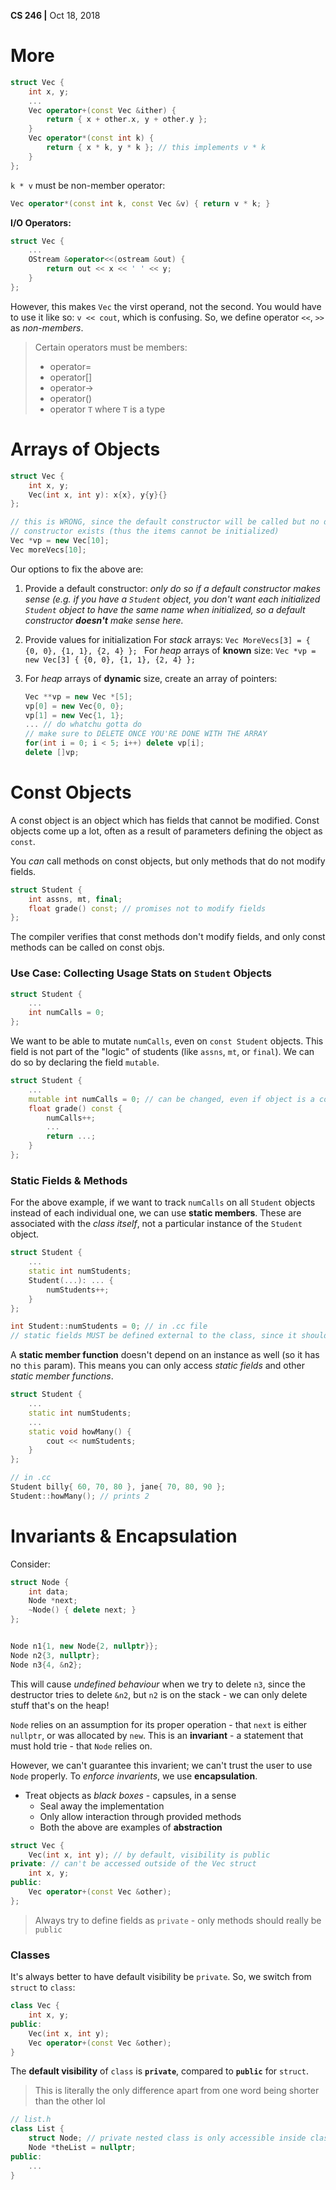 **CS 246 |** Oct 18, 2018

#  More

```cpp
struct Vec {
    int x, y;
    ...
    Vec operator+(const Vec &ither) {
        return { x + other.x, y + other.y }; 
    }
    Vec operator*(const int k) {
        return { x * k, y * k }; // this implements v * k
    }
};
```

`k * v`  must be non-member operator:

```cpp
Vec operator*(const int k, const Vec &v) { return v * k; }
```

__I/O Operators:__

```cpp
struct Vec {
    ...
    OStream &operator<<(ostream &out) {
        return out << x << ' ' << y;
    }
};
```

However, this makes `Vec` the virst operand, not the second. You would have to use it like so: `v << cout`, which is confusing. So, we define operator `<<`, `>>` as _non-members_.

> Certain operators must be members:
>
> - operator=
> - operator[]
> - operator->
> - operator()
> - operator `T` where `T` is a type



# Arrays of Objects

```cpp
struct Vec {
    int x, y;
    Vec(int x, int y): x{x}, y{y}{}
};

// this is WRONG, since the default constructor will be called but no default
// constructor exists (thus the items cannot be initialized)
Vec *vp = new Vec[10];
Vec moreVecs[10];
```

Our options to fix the above are:

1. Provide a default constructor: 
   _only do so if a default constructor makes sense (e.g. if you have a `Student` object, you don't want each initialized `Student` object to have the same name when initialized, so a default constructor __doesn't__ make sense here._

2. Provide values for initialization
   For _stack_ arrays:
   `Vec MoreVecs[3] = { {0, 0}, {1, 1}, {2, 4} }; `
   For _heap_ arrays of __known__ size:
   `Vec *vp = new Vec[3] { {0, 0}, {1, 1}, {2, 4} };`

3. For _heap_ arrays of __dynamic__ size, create an array of pointers:

   ```cpp
   Vec **vp = new Vec *[5];
   vp[0] = new Vec{0, 0};
   vp[1] = new Vec{1, 1};
   ... // do whatchu gotta do
   // make sure to DELETE ONCE YOU'RE DONE WITH THE ARRAY
   for(int i = 0; i < 5; i++) delete vp[i];
   delete []vp;
   
   ```



# Const Objects

A const object is an object which has fields that cannot be modified. Const objects come up a lot, often as a result of parameters defining the object as `const`.

You _can_ call methods on const objects, but only methods that do not modify fields.

```cpp
struct Student {
    int assns, mt, final;
    float grade() const; // promises not to modify fields
};
```

The compiler verifies that const methods don't modify fields, and only const methods can be called on const objs.

### Use Case: Collecting Usage Stats on `Student` Objects

```cpp
struct Student {
    ...
    int numCalls = 0;
};
```

We want to be able to mutate `numCalls`, even on `const Student` objects. This field is not part of the "logic" of students (like `assns`, `mt`, or `final`). We can do so by declaring the field `mutable`.

```cpp
struct Student {
    ...
    mutable int numCalls = 0; // can be changed, even if object is a constant
    float grade() const {
        numCalls++;
        ...
        return ...;
    }
};
```



### Static Fields & Methods

For the above example, if we want to track `numCalls` on all `Student` objects instead of each individual one, we can use __static members__. These are associated with the _class itself_, not a particular instance of the `Student` object.

```cpp
struct Student {
    ...
    static int numStudents;
    Student(...): ... {
        numStudents++;
    }
};

int Student::numStudents = 0; // in .cc file
// static fields MUST be defined external to the class, since it should only be defined once and not for every creation of a Student object
```

A __static member function__ doesn't depend on an instance as well (so it has no `this` param). This means you can only access _static fields_ and other _static member functions_.

```cpp
struct Student {
    ...
    static int numStudents;
    ...
    static void howMany() {
        cout << numStudents;
    }
};

// in .cc
Student billy{ 60, 70, 80 }, jane{ 70, 80, 90 };
Student::howMany(); // prints 2
```



# Invariants & Encapsulation

Consider:

```cpp
struct Node {
    int data;
    Node *next;
    ~Node() { delete next; }
};


Node n1{1, new Node{2, nullptr}};
Node n2{3, nullptr};
Node n3{4, &n2};
```

This will cause _undefined behaviour_ when we try to delete `n3`, since the destructor tries to delete `&n2`, but `n2` is on the stack - we can only delete stuff that's on the heap!

`Node` relies on an assumption for its proper operation - that `next` is either `nullptr`, or was allocated by `new`. This is an __invariant__ - a statement that must hold trie - that `Node` relies on.

However, we can't guarantee this invarient; we can't trust the user to use `Node` properly. To _enforce invarients_, we use __encapsulation__. 

- Treat objects as _black boxes_ - capsules, in a sense
  - Seal away the implementation
  - Only allow interaction through provided methods
  - Both the above are examples of __abstraction__

```cpp
struct Vec {
    Vec(int x, int y); // by default, visibility is public
private: // can't be accessed outside of the Vec struct
    int x, y;
public:
    Vec operator+(const Vec &other);
};
```

> Always try to define fields as `private` - only methods should really be `public`



### Classes

It's always better to have default visibility be `private`. So, we switch from `struct` to `class`:

```cpp
class Vec {
    int x, y;
public:
    Vec(int x, int y);
    Vec operator+(const Vec &other);
}
```

The __default visibility__ of `class` is __`private`__, compared to __`public`__ for `struct`.

> This is literally the only difference apart from one word being shorter than the other lol

```cpp
// list.h
class List {
    struct Node; // private nested class is only accessible inside class List
    Node *theList = nullptr;
public:
    ...
}
```

